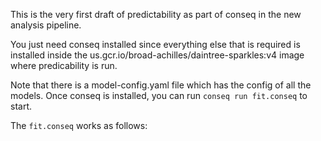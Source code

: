 This is the very first draft of predictability as part of conseq in the new analysis pipeline.

You just need conseq installed since everything else that is required is installed inside the us.gcr.io/broad-achilles/daintree-sparkles:v4 image where predicability is run.

Note that there is a model-config.yaml file which has the config of all the models.
Once conseq is installed, you can run `conseq run fit.conseq` to start.

The `fit.conseq` works as follows:

